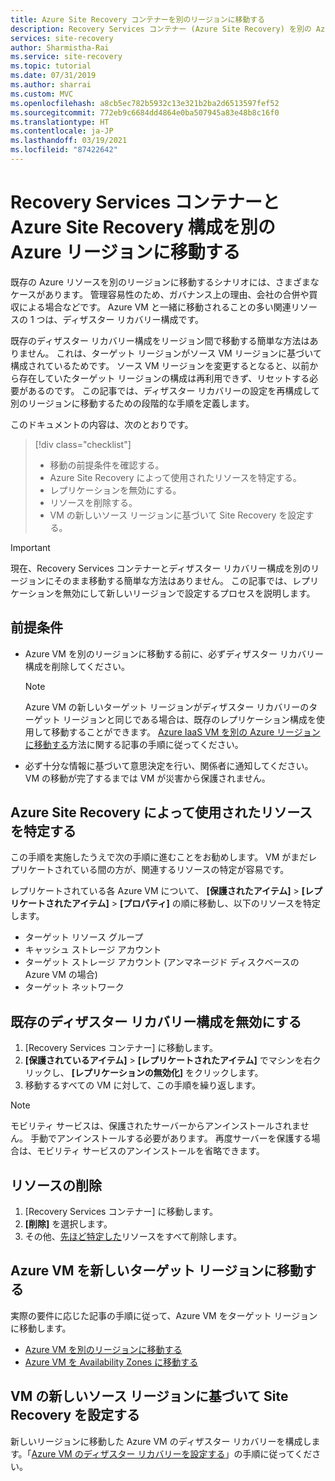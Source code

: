 ```yaml
---
title: Azure Site Recovery コンテナーを別のリージョンに移動する
description: Recovery Services コンテナー (Azure Site Recovery) を別の Azure リージョンに移動する方法を説明します
services: site-recovery
author: Sharmistha-Rai
ms.service: site-recovery
ms.topic: tutorial
ms.date: 07/31/2019
ms.author: sharrai
ms.custom: MVC
ms.openlocfilehash: a8cb5ec782b5932c13e321b2ba2d6513597fef52
ms.sourcegitcommit: 772eb9c6684dd4864e0ba507945a83e48b8c16f0
ms.translationtype: HT
ms.contentlocale: ja-JP
ms.lasthandoff: 03/19/2021
ms.locfileid: "87422642"
---
```

# <a name="move-a-recovery-services-vault-and-azure-site-recovery-configuration-to-another-azure-region"></a>Recovery Services コンテナーと Azure Site Recovery 構成を別の Azure リージョンに移動する

既存の Azure リソースを別のリージョンに移動するシナリオには、さまざまなケースがあります。 管理容易性のため、ガバナンス上の理由、会社の合併や買収による場合などです。 Azure VM と一緒に移動されることの多い関連リソースの 1 つは、ディザスター リカバリー構成です。 

既存のディザスター リカバリー構成をリージョン間で移動する簡単な方法はありません。 これは、ターゲット リージョンがソース VM リージョンに基づいて構成されているためです。 ソース VM リージョンを変更するとなると、以前から存在していたターゲット リージョンの構成は再利用できず、リセットする必要があるのです。 この記事では、ディザスター リカバリーの設定を再構成して別のリージョンに移動するための段階的な手順を定義します。

このドキュメントの内容は、次のとおりです。

> [!div class="checklist"]
> * 移動の前提条件を確認する。
> * Azure Site Recovery によって使用されたリソースを特定する。
> * レプリケーションを無効にする。
> * リソースを削除する。
> * VM の新しいソース リージョンに基づいて Site Recovery を設定する。

> [!IMPORTANT]
> 現在、Recovery Services コンテナーとディザスター リカバリー構成を別のリージョンにそのまま移動する簡単な方法はありません。 この記事では、レプリケーションを無効にして新しいリージョンで設定するプロセスを説明します。

## <a name="prerequisites"></a>前提条件

- Azure VM を別のリージョンに移動する前に、必ずディザスター リカバリー構成を削除してください。 

  > [!NOTE]
  > Azure VM の新しいターゲット リージョンがディザスター リカバリーのターゲット リージョンと同じである場合は、既存のレプリケーション構成を使用して移動することができます。 [Azure IaaS VM を別の Azure リージョンに移動する](azure-to-azure-tutorial-migrate.md)方法に関する記事の手順に従ってください。

- 必ず十分な情報に基づいて意思決定を行い、関係者に通知してください。 VM の移動が完了するまでは VM が災害から保護されません。

## <a name="identify-the-resources-that-were-used-by-azure-site-recovery"></a>Azure Site Recovery によって使用されたリソースを特定する
この手順を実施したうえで次の手順に進むことをお勧めします。 VM がまだレプリケートされている間の方が、関連するリソースの特定が容易です。

レプリケートされている各 Azure VM について、 **[保護されたアイテム]**  >  **[レプリケートされたアイテム]**  >  **[プロパティ]** の順に移動し、以下のリソースを特定します。

- ターゲット リソース グループ
- キャッシュ ストレージ アカウント
- ターゲット ストレージ アカウント (アンマネージド ディスクベースの Azure VM の場合) 
- ターゲット ネットワーク


## <a name="disable-the-existing-disaster-recovery-configuration"></a>既存のディザスター リカバリー構成を無効にする

1. [Recovery Services コンテナー] に移動します。
2. **[保護されているアイテム]**  >  **[レプリケートされたアイテム]** でマシンを右クリックし、 **[レプリケーションの無効化]** をクリックします。
3. 移動するすべての VM に対して、この手順を繰り返します。

> [!NOTE]
> モビリティ サービスは、保護されたサーバーからアンインストールされません。 手動でアンインストールする必要があります。 再度サーバーを保護する場合は、モビリティ サービスのアンインストールを省略できます。

## <a name="delete-the-resources"></a>リソースの削除

1. [Recovery Services コンテナー] に移動します。
2. **[削除]** を選択します。
3. その他、[先ほど特定した](#identify-the-resources-that-were-used-by-azure-site-recovery)リソースをすべて削除します。
 
## <a name="move-azure-vms-to-the-new-target-region"></a>Azure VM を新しいターゲット リージョンに移動する

実際の要件に応じた記事の手順に従って、Azure VM をターゲット リージョンに移動します。

- [Azure VM を別のリージョンに移動する](azure-to-azure-tutorial-migrate.md)
- [Azure VM を Availability Zones に移動する](move-azure-VMs-AVset-Azone.md)

## <a name="set-up-site-recovery-based-on-the-new-source-region-for-the-vms"></a>VM の新しいソース リージョンに基づいて Site Recovery を設定する

新しいリージョンに移動した Azure VM のディザスター リカバリーを構成します。「[Azure VM のディザスター リカバリーを設定する](azure-to-azure-tutorial-enable-replication.md)」の手順に従ってください。

